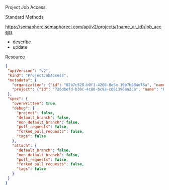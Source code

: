 Project Job Access

Standard Methods

https://semaphore.semaphoreci.com/api/v2/projects/{name_or_id}/job_access

- describe
- update

 Resource

 ```json
{
  "apiVersion": "v2",
  "kind": "ProjectJobAccess",
  "metadata": {
    "organization": {"id": "02b7c528-b0f1-4266-8e5e-10b7b984e76a", "name": "Organization1"},
    "project": {"id": "726dbefd-b30c-4c80-bc9a-c0613968a2ca", "name": "Project1", "url": "https://semaphore.semaphoreci.com/api/v2/projects/project1"},
  },
  "spec": {
    "overwritten": true,
    "debug": {
      "project": false,
      "default_branch": false,
      "non_default_branch": false,
      "pull_requests": false,
      "forked_pull_requests": false,
      "tags": false
    },
    "attach": {
      "default_branch": false,
      "non_default_branch": false,
      "pull_requests": false,
      "forked_pull_requests": false,
      "tags": false
    }
  }
}
```
